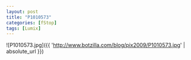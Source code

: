 ```yaml
---
layout: post
title: "P1010573"
categories: [fStop]
tags: [Lumix]
---
```



![P1010573.jpg]({{ 'http://www.botzilla.com/blog/pix2009/P1010573.jpg' | absolute_url }})


